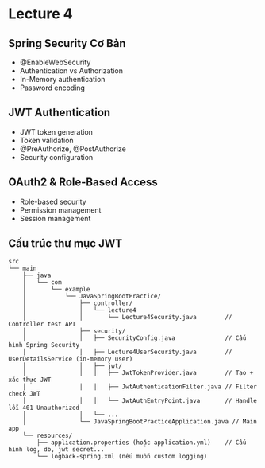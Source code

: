 # Lecture 4
## Spring Security Cơ Bản
- @EnableWebSecurity
- Authentication vs Authorization
- In-Memory authentication
- Password encoding
## JWT Authentication
- JWT token generation
- Token validation
- @PreAuthorize, @PostAuthorize
- Security configuration
## OAuth2 & Role-Based Access
- Role-based security
- Permission management
- Session management

## Cấu trúc thư mục JWT
```
src
└── main
    ├── java
    │   └── com
    │       └── example
    │           └── JavaSpringBootPractice/
    │               ├── controller/
    │               │   └── lecture4
    │               │       └── Lecture4Security.java        // Controller test API
    │               ├── security/
    │               │   ├── SecurityConfig.java              // Cấu hình Spring Security
    │               │   ├── Lecture4UserSecurity.java        // UserDetailsService (in-memory user)
    │               │   ├── jwt/
    │               │   │   ├── JwtTokenProvider.java        // Tạo + xác thực JWT
    │               │   │   ├── JwtAuthenticationFilter.java // Filter check JWT
    │               │   │   └── JwtAuthEntryPoint.java       // Handle lỗi 401 Unauthorized
    │               │   └── ...
    │               └── JavaSpringBootPracticeApplication.java // Main app
    └── resources/
        ├── application.properties (hoặc application.yml)    // Cấu hình log, db, jwt secret...
        └── logback-spring.xml (nếu muốn custom logging)
```